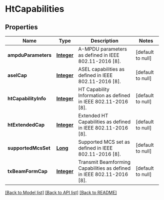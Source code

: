 # HtCapabilities
## Properties

Name | Type | Description | Notes
------------ | ------------- | ------------- | -------------
**ampduParameters** | [**Integer**](integer.md) | A-MPDU parameters as defined in IEEE 802.11-2016 [8]. | [default to null]
**aselCap** | [**Integer**](integer.md) | ASEL capabilities as defined in IEEE 802.11-2016 [8]. | [default to null]
**htCapabilityInfo** | [**Integer**](integer.md) | HT Capability Information as defined in IEEE 802.11-2016 [8]. | [default to null]
**htExtendedCap** | [**Integer**](integer.md) | Extended HT Capabilities as defined in IEEE 802.11-2016 [8]. | [default to null]
**supportedMcsSet** | [**Long**](long.md) | Supported MCS set as defined in IEEE 802.11-2016 [8]. | [default to null]
**txBeamFormCap** | [**Integer**](integer.md) | Transmit Beamforming Capabilities as defined in IEEE 802.11-2016 [8]. | [default to null]

[[Back to Model list]](../README.md#documentation-for-models) [[Back to API list]](../README.md#documentation-for-api-endpoints) [[Back to README]](../README.md)

